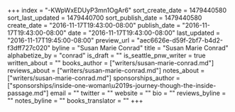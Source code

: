 +++
index = "-KWpWxEDUyP3mn1OgAr6"
sort_create_date = 1479440580
sort_last_updated = 1479440700
sort_publish_date = 1479440580
create_date = "2016-11-17T19:43:00-08:00"
publish_date = "2016-11-17T19:43:00-08:00"
date = "2016-11-17T19:43:00-08:00"
last_updated = "2016-11-17T19:45:00-08:00"
preview_url = "aec6626e-d59f-2bf7-b4d2-f3dff727c020"
byline = "Susan Marie Conrad"
title = "Susan Marie Conrad"
alphabetize_by = "conrad"
is_draft = ""
is_seattle_pnw_writer = true
written_about = ""
books_author = ["writers/susan-marie-conrad.md"]
reviews_about = ["writers/susan-marie-conrad.md"]
notes_about = ["writers/susan-marie-conrad.md"]
sponsorships_author = ["sponsorships/inside-one-woman\u2019s-journey-though-the-inside-passage.md"]
email = ""
twitter = ""
website = ""
bio = ""
reviews_byline = ""
notes_byline = ""
books_translator = ""
+++
